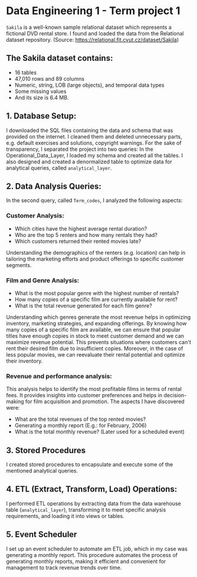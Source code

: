 # Data Engineering 1 - Term project 1

`Sakila` is a well-known sample relational dataset which represents a fictional DVD rental store. 
I found and loaded the data from the Relational dataset repository. (Source: https://relational.fit.cvut.cz/dataset/Sakila)

## The Sakila dataset contains:
- 16 tables
- 47,010 rows and 89 columns
- Numeric, string, LOB (large objects), and temporal data types
- Some missing values
- And its size is 6.4 MB.

## 1. Database Setup:
I downloaded the SQL files containing the data and schema that was provided on the internet. I cleaned them and deleted unnecessary parts, e.g. default exercises and solutions, copyright warnings. For the sake of transparency, I separated the project into two queries: In the Operational_Data_Layer, I loaded my schema and created all the tables. I also designed and created a denormalized table to optimize data for analytical queries, called `analytical_layer`.

## 2. Data Analysis Queries:
In the second query, called `Term_codes`, I analyzed the following aspects:

### Customer Analysis: 
- Which cities have the highest average rental duration?
- Who are the top 5 renters and how many rentals they had?
- Which customers returned their rented movies late?

Understanding the demographics of the renters (e.g. location) can help in tailoring the marketing efforts and product offerings to specific customer segments.

### Film and Genre Analysis:
- What is the most popular genre with the highest number of rentals?
- How many copies of a specific film are currently available for rent?
- What is the total revenue generated for each film genre?

Understanding which genres generate the most revenue helps in optimizing inventory, marketing strategies, and expanding offerings. By knowing how many copies of a specific film are available, we can ensure that popular titles have enough copies in stock to meet customer demand and we can maximize revenue potential. This prevents situations where customers can't rent their desired film due to insufficient copies. Moreover, in the case of less popular movies, we can reevaluate their rental potential and optimize their inventory.

### Revenue and performance analysis:
This analysis helps to identify the most profitable films in terms of rental fees. It provides insights into customer preferences and helps in decision-making for film acquisition and promotion. The aspects I have discovered were:
- What are the total revenues of the top rented movies?
- Generating a monthly report (E.g.: for February, 2006)
- What is the total monthly revenue? (Later used for a scheduled event)

## 3. Stored Procedures
I created stored procedures to encapsulate and execute some of the mentioned analytical queries.

## 4. ETL (Extract, Transform, Load) Operations:
I performed ETL operations by extracting data from the data warehouse table (`analytical_layer`), transforming it to meet specific analysis requirements, and loading it into views or tables.

## 5. Event Scheduler
I set up an event scheduler to automate am ETL job, which in my case was generating a monthly report. This procedure automates the process of generating monthly reports, making it efficient and convenient for management to track revenue trends over time.



